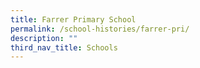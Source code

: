 ```yaml
---
title: Farrer Primary School
permalink: /school-histories/farrer-pri/
description: ""
third_nav_title: Schools
---
```


